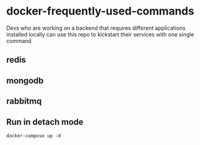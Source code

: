 # docker-frequently-used-commands
Devs who are working on a backend that requires different applications installed locally can use this repo to kickstart their services with one single command

## redis 
## mongodb
## rabbitmq

## Run in detach mode
```
docker-compose up -d
```
